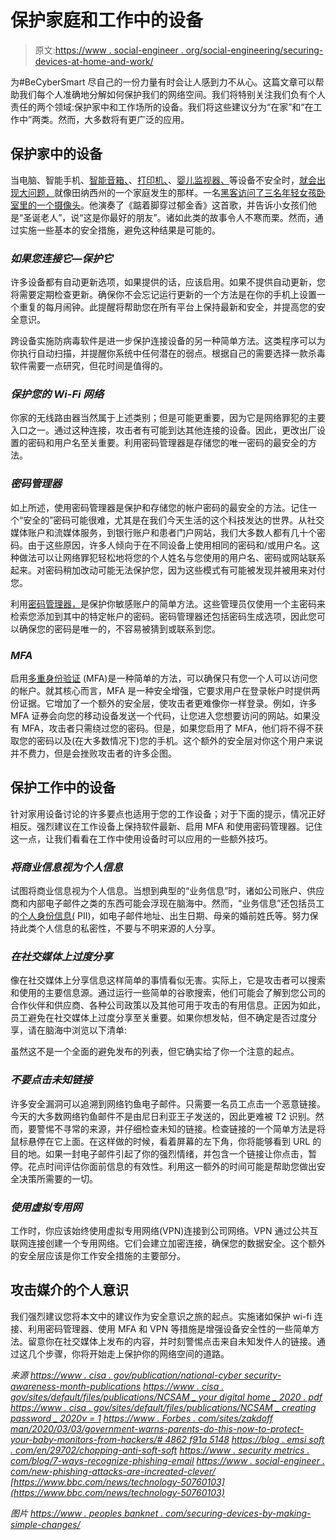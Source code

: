 # 保护家庭和工作中的设备

> 原文:[https://www . social-engineer . org/social-engineering/securing-devices-at-home-and-work/](https://www.social-engineer.org/social-engineering/securing-devices-at-home-and-work/)

为#BeCyberSmart 尽自己的一份力量有时会让人感到力不从心。这篇文章可以帮助我们每个人准确地分解如何保护我们的网络空间。我们将特别关注我们负有个人责任的两个领域:保护家中和工作场所的设备。我们将这些建议分为“在家”和“在工作中”两类。然而，大多数将有更广泛的应用。

## 保护家中的设备

当电脑、智能手机、[智能音箱、](https://us.norton.com/internetsecurity-iot-can-smart-speakers-be-hacked.html)、[打印机、](https://www.pcworld.com/article/245213/7_ways_to_protect_your_business_printers.html)、[婴儿监视器、](https://www.forbes.com/sites/zakdoffman/2020/03/03/government-warns-parents-do-this-now-to-protect-your-baby-monitors-from-hackers/#4c1912115148)等设备不安全时，[就会出现大问题，](https://www.bbc.com/news/technology-51706631)就像田纳西州的一个家庭发生的那样。一名[黑客访问了三名年轻女孩卧室里的一个摄像头](https://www.bbc.com/news/technology-50760103)。他演奏了《踮着脚穿过郁金香》这首歌，并告诉小女孩们他是“圣诞老人”，说“这是你最好的朋友”。诸如此类的故事令人不寒而栗。然而，通过实施一些基本的安全措施，避免这种结果是可能的。

### *如果您连接它—保护它*

许多设备都有自动更新选项，如果提供的话，应该启用。如果不提供自动更新，您将需要定期检查更新。确保你不会忘记运行更新的一个方法是在你的手机上设置一个重复的每月闹钟。此提醒将帮助您在所有平台上保持最新和安全，并提高您的安全意识。

跨设备实施防病毒软件是进一步保护连接设备的另一种简单方法。这类程序可以为你执行自动扫描，并提醒你系统中任何潜在的弱点。根据自己的需要选择一款杀毒软件需要一点研究，但花时间是值得的。

### *保护您的 Wi-Fi 网络*

你家的无线路由器当然属于上述类别；但是可能更重要，因为它是网络罪犯的主要入口之一。通过这种连接，攻击者有可能到达其他连接的设备。因此，更改出厂设置的密码和用户名至关重要。利用密码管理器是存储您的唯一密码的最安全的方法。

### *密码管理器*

如上所述，使用密码管理器是保护和存储您的帐户密码的最安全的方法。记住一个“安全的”密码可能很难，尤其是在我们今天生活的这个科技发达的世界。从社交媒体账户和流媒体服务，到银行账户和患者门户网站，我们大多数人都有几十个密码。由于这些原因，许多人倾向于在不同设备上使用相同的密码和/或用户名。这种做法可以让网络罪犯轻松地将您的个人姓名与您使用的用户名、密码或网站联系起来。对密码稍加改动可能无法保护您，因为这些模式有可能被发现并被用来对付您。

利用[密码管理器，](https://www.cnet.com/how-to/best-password-manager-to-use-for-2020-1password-last-password-more-compared/)是保护你敏感账户的简单方法。这些管理员仅使用一个主密码来检索您添加到其中的特定帐户的密码。密码管理器还包括密码生成选项，因此您可以确保您的密码是唯一的，不容易被猜到或联系到您。

### *MFA*

启用[多重身份验证](https://www.nist.gov/itl/applied-cybersecurity/tig/back-basics-multi-factor-authentication) (MFA)是一种简单的方法，可以确保只有您一个人可以访问您的帐户。就其核心而言，MFA 是一种安全增强，它要求用户在登录帐户时提供两份证据。它增加了一个额外的安全层，使攻击者更难像你一样登录。例如，许多 MFA 证券会向您的移动设备发送一个代码，让您进入您想要访问的网站。如果没有 MFA，攻击者只需绕过您的密码。但是，如果您启用了 MFA，他们将不得不获取您的密码以及(在大多数情况下)您的手机。这个额外的安全层对你这个用户来说并不费力，但是会挫败攻击者的许多企图。

## 保护工作中的设备

针对家用设备讨论的许多要点也适用于您的工作设备；对于下面的提示，情况正好相反。强烈建议在工作设备上保持软件最新、启用 MFA 和使用密码管理器。记住这一点，让我们看看在工作中使用设备时可以应用的一些额外技巧。

### *将商业信息视为个人信息*

试图将商业信息视为个人信息。当想到典型的“业务信息”时，诸如公司账户、供应商和内部电子邮件之类的东西可能会浮现在脑海中。然而，“业务信息”还包括员工的[个人身份信息(](https://searchsecurity.techtarget.com/definition/personally-identifiable-information-PII#:~:text=Personally%20identifiable%20information%20(PII)%20is,data%20can%20be%20considered%20PII.) PII)，如电子邮件地址、出生日期、母亲的婚前姓氏等。努力保持此类个人信息的私密性，不要与不明来源的人分享。

### *在社交媒体上过度分享*

像在社交媒体上分享信息这样简单的事情看似无害。实际上，它是攻击者可以搜索和使用的主要信息源。通过运行一些简单的谷歌搜索，他们可能会了解到您公司的合作伙伴和供应商、各种公司政策以及其他可用于攻击的有用信息。正因为如此，员工避免在社交媒体上过度分享至关重要。如果你想发帖，但不确定是否过度分享，请在脑海中浏览以下清单:

虽然这不是一个全面的避免发布的列表，但它确实给了你一个注意的起点。

### *不要点击未知链接*

许多安全漏洞可以追溯到网络钓鱼电子邮件。只需要一名员工点击一个恶意链接。今天的大多数网络钓鱼邮件不是由尼日利亚王子发送的，因此更难被 T2 识别。然而，要警惕不寻常的来源，并仔细检查未知的链接。检查链接的一个简单方法是将鼠标悬停在它上面。在这样做的时候，看着屏幕的左下角，你将能够看到 URL 的目的地。如果一封电子邮件引起了你的强烈情绪，并包含一个链接让你点击，暂停。花点时间评估你面前信息的有效性。利用这一额外的时间可能是帮助您做出安全决策所需要的一切。

### *使用虚拟专用网*

工作时，你应该始终使用虚拟专用网络(VPN)连接到公司网络。VPN 通过公共互联网连接创建一个专用网络。它们会建立加密连接，确保您的数据安全。这个额外的安全层应该是你工作安全措施的主要部分。

## 攻击媒介的个人意识

我们强烈建议您将本文中的建议作为安全意识之旅的起点。实施诸如保护 wi-fi 连接、利用密码管理器、使用 MFA 和 VPN 等措施是增强设备安全性的一些简单方法。留意你在社交媒体上发布的内容，并时刻警惕点击来自未知发件人的链接。通过这几个步骤，你将开始走上保护你的网络空间的道路。

*来源*
*[https://www . cisa . gov/publication/national-cyber security-awareness-month-publications](https://www.cisa.gov/publication/national-cybersecurity-awareness-month-publications)*
*[https://www . cisa . gov/sites/default/files/publications/NCSAM _ your digital home _ 2020 . pdf](https://www.cisa.gov/sites/default/files/publications/NCSAM_YourDigitalHome_2020.pdf)*
*[https://www . cisa . gov/sites/default/files/publications/NCSAM _ creating password _ 2020v = 1](https://www.cisa.gov/sites/default/files/publications/NCSAM_CreatingPasswords_2020.pdf)*
*[https://www . Forbes . com/sites/zakdoff man/2020/03/03/government-warns-parents-do-this-now-to-protect-your-baby-monitors-from-hackers/# 4862 f91a 5148](https://www.forbes.com/sites/zakdoffman/2020/03/03/government-warns-parents-do-this-now-to-protect-your-baby-monitors-from-hackers/#4862f91a5148)*
*[https://blog . emsi soft . com/en/29702/chopping-anti-soft-soft](https://blog.emsisoft.com/en/29702/choosing-antivirus-software-2018/)*
*[https://www . security metrics . com/blog/7-ways-recognize-phishing-email](https://www.securitymetrics.com/blog/7-ways-recognize-phishing-email)*
*[https://www . social-engineer . com/new-phishing-attacks-are-increated-clever/](https://www.social-engineer.com/new-phishing-attacks-are-increasingly-clever/)*
*[https://www.bbc.com/news/technology-50760103](https://www.bbc.com/news/technology-50760103)*

*图片*
*[https://www . peoples banknet . com/securing-devices-by-making-simple-changes/](https://www.peoplesbanknet.com/securing-devices-by-making-simple-changes/)*